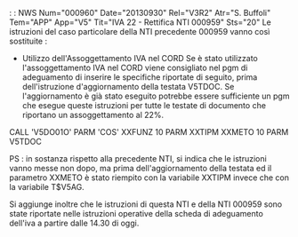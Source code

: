  :  : NWS Num="000960" Date="20130930" Rel="V3R2" Atr="S. Buffoli" Tem="APP" App="V5" Tit="IVA 22 - Rettifica NTI 000959" Sts="20"
Le istruzioni del caso particolare della NTI precedente 000959 vanno così sostituite : 

* Utilizzo dell'Assoggettamento IVA nel CORD
Se è stato utilizzato l'assoggettamento IVA nel CORD viene consigliato nel pgm di adeguamento di inserire le specifiche riportate di seguito, prima dell'istruzione d'aggiornamento della testata V5TDOC. Se l'aggiornamento è già stato eseguito potrebbe essere sufficiente un pgm che esegue queste istruzioni per tutte le testate di documento che riportano un assoggettamento al 22%.

CALL      'V5DO01O'
PARM      'COS'         XXFUNZ           10
PARM      XXTIPM        XXMETO           10
PARM                    V5TDOC

PS :  in sostanza rispetto alla precedente NTI, si indica che le istruzioni vanno messe non dopo, ma prima dell'aggiornamento della testata ed il parametro XXMETO è stato riempito con la variabile XXTIPM invece che con la variabile T$V5AG.

Si aggiunge inoltre che le istruzioni di questa NTI e della NTI 000959 sono state riportate nelle istruzioni operative della scheda di adeguamento dell'iva a partire dalle 14.30 di oggi.

